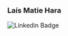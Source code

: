 ### Laís Matie Hara
<img src="https://camo.githubusercontent.com/627fa7a589c21c2e6f29d96e7725adc3a1070069e185a5a605a56ac469b50561/68747470733a2f2f696d672e736869656c64732e696f2f62616467652f2d446965676f2532304665726e616e6465732d3636333363633f7374796c653d666c61742d737175617265266c6f676f3d4c696e6b6564696e266c6f676f436f6c6f723d7768697465266c696e6b3d68747470733a2f2f7777772e6c696e6b6564696e2e636f6d2f696e2f646965676f2d736368656c6c2d6665726e616e6465732f" alt="Linkedin Badge" data-canonical-src="https://img.shields.io/badge/-La%C3%ADs%20Matie%20Hara-blue;logoColor=white&amp;link=https://www.linkedin.com/in/laismatie/" style="max-width:100%;">
